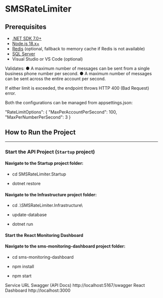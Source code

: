 # SMSRateLimiter

## Prerequisites

- [.NET SDK 7.0+](https://dotnet.microsoft.com/en-us/download)
- [Node.js 18.x+](https://nodejs.org/)
- [Redis](https://redis.io/) (optional, fallback to memory cache if Redis is not available)
- [SQL Server](https://www.microsoft.com/en-us/sql-server/)
- Visual Studio or VS Code (optional)

Validates:
● A maximum number of messages can be sent from a single business phone number per second.
● A maximum number of messages can be sent across the entire account per second.

If either limit is exceeded, the endpoint throws HTTP 400 (Bad Request) error.

Both the configurations can be managed from appsettings.json:

"RateLimitOptions": {
  "MaxPerAccountPerSecond": 100,
  "MaxPerNumberPerSecond": 3
}


## How to Run the Project

---

### Start the API Project (`Startup` project)

#### Navigate to the Startup project folder:

- cd SMSRateLimiter.Startup

- dotnet restore

#### Navigate to the Infrastructure project folder:

- cd .\SMSRateLimiter.Infrastructure\

- update-database

- dotnet run

#### Start the React Monitoring Dashboard

#### Navigate to the sms-monitoring-dashboard project folder:

- cd sms-monitoring-dashboard

- npm install

- npm start

Service	URL
Swagger (API Docs)	http://localhost:5167/swagger
React Dashboard	http://localhost:3000


